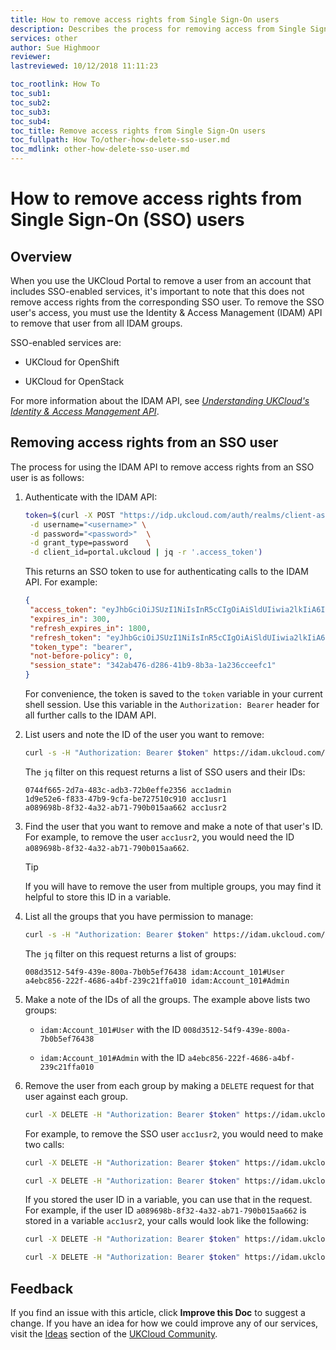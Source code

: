 ```yaml
---
title: How to remove access rights from Single Sign-On users
description: Describes the process for removing access from Single Sign-On (SSO) users
services: other
author: Sue Highmoor
reviewer:
lastreviewed: 10/12/2018 11:11:23

toc_rootlink: How To
toc_sub1: 
toc_sub2:
toc_sub3:
toc_sub4:
toc_title: Remove access rights from Single Sign-On users
toc_fullpath: How To/other-how-delete-sso-user.md
toc_mdlink: other-how-delete-sso-user.md
---
```


# How to remove access rights from Single Sign-On (SSO) users

## Overview

When you use the UKCloud Portal to remove a user from an account that includes SSO-enabled services, it's important to note that this does not remove access rights from the corresponding SSO user. To remove the SSO user's access, you must use the Identity & Access Management (IDAM) API to remove that user from all IDAM groups.

SSO-enabled services are:

- UKCloud for OpenShift

- UKCloud for OpenStack

For more information about the IDAM API, see [*Understanding UKCloud's Identity & Access Management API*](other-ref-idam.md).

## Removing access rights from an SSO user

The process for using the IDAM API to remove access rights from an SSO user is as follows:

1. Authenticate with the IDAM API:

    ```bash
    token=$(curl -X POST "https://idp.ukcloud.com/auth/realms/client-assured/protocol/openid-connect/token" \
     -d username="<username>" \
     -d password="<password>"  \
     -d grant_type=password    \
     -d client_id=portal.ukcloud | jq -r '.access_token')
     ```

    This returns an SSO token to use for authenticating calls to the IDAM API. For example:

    ```json
    {
     "access_token": "eyJhbGciOiJSUzI1NiIsInR5cCIgOiAiSldUIiwia2lkIiA6ICJUU0F1WERTWUt0SGVEWTI5ZHlPVFZVeHZUMWNhYmUyNUpEVVZzajhVRUhrIn0.eyJqdGkiOiI2YWJmYzkw...",
     "expires_in": 300,
     "refresh_expires_in": 1800,
     "refresh_token": "eyJhbGciOiJSUzI1NiIsInR5cCIgOiAiSldUIiwia2lkIiA6ICJUU0F1WERTWUt0SGVEWTI5ZHlPVFZVeHZUMWNhYmUyNUpEVVZzajhVRUhrIn0.eyJqdGkiOiIyMDkyNjA0...",
     "token_type": "bearer",
     "not-before-policy": 0,
     "session_state": "342ab476-d286-41b9-8b3a-1a236cceefc1"
    }
    ```

    For convenience, the token is saved to the `token` variable in your current shell session. Use this variable in the `Authorization: Bearer` header for all further calls to the IDAM API.

2. List users and note the ID of the user you want to remove:

    ```bash
    curl -s -H "Authorization: Bearer $token" https://idam.ukcloud.com/v1/users | jq -r '.[] | .id + " " + .username'
    ```

    The `jq` filter on this request returns a list of SSO users and their IDs:

    ```none
    0744f665-2d7a-483c-adb3-72b0effe2356 acc1admin
    1d9e52e6-f833-47b9-9cfa-be727510c910 acc1usr1
    a089698b-8f32-4a32-ab71-790b015aa662 acc1usr2
    ```

3. Find the user that you want to remove and make a note of that user's ID. For example, to remove the user `acc1usr2`, you would need the ID `a089698b-8f32-4a32-ab71-790b015aa662`.

    > [!TIP]
    > If you will have to remove the user from multiple groups, you may find it helpful to store this ID in a variable.

4. List all the groups that you have permission to manage:

    ```bash
    curl -s -H "Authorization: Bearer $token" https://idam.ukcloud.com/v1/groups | jq -r '.[].subGroups[] | .id + " " + .name'
    ```

    The `jq` filter on this request returns a list of groups:
    
    ```none
    008d3512-54f9-439e-800a-7b0b5ef76438 idam:Account_101#User
    a4ebc856-222f-4686-a4bf-239c21ffa010 idam:Account_101#Admin
    ```

5. Make a note of the IDs of all the groups. The example above lists two groups:

    - `idam:Account_101#User` with the ID `008d3512-54f9-439e-800a-7b0b5ef76438`

    - `idam:Account_101#Admin` with the ID `a4ebc856-222f-4686-a4bf-239c21ffa010`

6. Remove the user from each group by making a `DELETE` request for that user against each group.

    ```bash
    curl -X DELETE -H "Authorization: Bearer $token" https://idam.ukcloud.com/v1/users/{{user_id}}/groups/{{group_id}}
    ```

    For example, to remove the SSO user `acc1usr2`, you would need to make two calls:

    ```bash
    curl -X DELETE -H "Authorization: Bearer $token" https://idam.ukcloud.com/v1/users/a089698b-8f32-4a32-ab71-790b015aa662/groups/008d3512-54f9-439e-800a-7b0b5ef76438

    curl -X DELETE -H "Authorization: Bearer $token" https://idam.ukcloud.com/v1/users/a089698b-8f32-4a32-ab71-790b015aa662/groups/a4ebc856-222f-4686-a4bf-239c21ffa010
    ```

    If you stored the user ID in a variable, you can use that in the request. For example, if the user ID `a089698b-8f32-4a32-ab71-790b015aa662` is stored in a variable `acc1usr2`, your calls would look like the following:
    
    ```bash
    curl -X DELETE -H "Authorization: Bearer $token" https://idam.ukcloud.com/v1/users/$acc1usr2/groups/008d3512-54f9-439e-800a-7b0b5ef76438
    
    curl -X DELETE -H "Authorization: Bearer $token" https://idam.ukcloud.com/v1/users/$acc1usr2/groups/a4ebc856-222f-4686-a4bf-239c21ffa010
    ```

## Feedback

If you find an issue with this article, click **Improve this Doc** to suggest a change. If you have an idea for how we could improve any of our services, visit the [Ideas](https://community.ukcloud.com/ideas) section of the [UKCloud Community](https://community.ukcloud.com).
